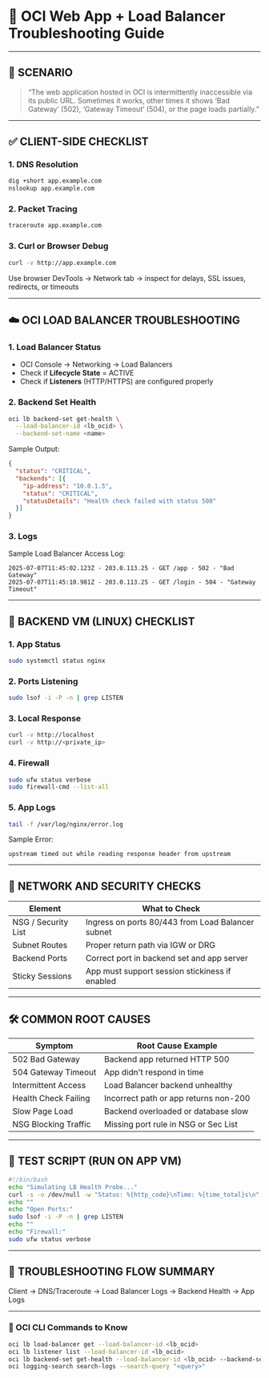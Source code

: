
# 🔧 OCI Web App + Load Balancer Troubleshooting Guide

---

## 🧩 SCENARIO

> “The web application hosted in OCI is intermittently inaccessible via its public URL. Sometimes it works, other times it shows ‘Bad Gateway’ (502), ‘Gateway Timeout’ (504), or the page loads partially.”

---

## ✅ CLIENT-SIDE CHECKLIST

### 1. DNS Resolution
```bash
dig +short app.example.com
nslookup app.example.com
```

### 2. Packet Tracing
```bash
traceroute app.example.com
```

### 3. Curl or Browser Debug
```bash
curl -v http://app.example.com
```

Use browser DevTools → Network tab → inspect for delays, SSL issues, redirects, or timeouts

---

## ☁️ OCI LOAD BALANCER TROUBLESHOOTING

### 1. Load Balancer Status
- OCI Console → Networking → Load Balancers
- Check if **Lifecycle State** = ACTIVE
- Check if **Listeners** (HTTP/HTTPS) are configured properly

### 2. Backend Set Health
```bash
oci lb backend-set get-health \
  --load-balancer-id <lb_ocid> \
  --backend-set-name <name>
```

Sample Output:
```json
{
  "status": "CRITICAL",
  "backends": [{
    "ip-address": "10.0.1.5",
    "status": "CRITICAL",
    "statusDetails": "Health check failed with status 500"
  }]
}
```

### 3. Logs

Sample Load Balancer Access Log:
```
2025-07-07T11:45:02.123Z - 203.0.113.25 - GET /app - 502 - "Bad Gateway"
2025-07-07T11:45:10.981Z - 203.0.113.25 - GET /login - 504 - "Gateway Timeout"
```

---

## 🐧 BACKEND VM (LINUX) CHECKLIST

### 1. App Status
```bash
sudo systemctl status nginx
```

### 2. Ports Listening
```bash
sudo lsof -i -P -n | grep LISTEN
```

### 3. Local Response
```bash
curl -v http://localhost
curl -v http://<private_ip>
```

### 4. Firewall
```bash
sudo ufw status verbose
sudo firewall-cmd --list-all
```

### 5. App Logs
```bash
tail -f /var/log/nginx/error.log
```

Sample Error:
```
upstream timed out while reading response header from upstream
```

---

## 🔐 NETWORK AND SECURITY CHECKS

| Element               | What to Check |
|-----------------------|----------------|
| NSG / Security List   | Ingress on ports 80/443 from Load Balancer subnet |
| Subnet Routes         | Proper return path via IGW or DRG |
| Backend Ports         | Correct port in backend set and app server |
| Sticky Sessions       | App must support session stickiness if enabled |

---

## 🛠️ COMMON ROOT CAUSES

| Symptom                 | Root Cause Example                       |
|-------------------------|------------------------------------------|
| 502 Bad Gateway         | Backend app returned HTTP 500            |
| 504 Gateway Timeout     | App didn't respond in time               |
| Intermittent Access     | Load Balancer backend unhealthy          |
| Health Check Failing    | Incorrect path or app returns non-200    |
| Slow Page Load          | Backend overloaded or database slow      |
| NSG Blocking Traffic    | Missing port rule in NSG or Sec List     |

---

## 🧪 TEST SCRIPT (RUN ON APP VM)

```bash
#!/bin/bash
echo "Simulating LB Health Probe..."
curl -s -o /dev/null -w "Status: %{http_code}\nTime: %{time_total}s\n" http://localhost/health
echo ""
echo "Open Ports:"
sudo lsof -i -P -n | grep LISTEN
echo ""
echo "Firewall:"
sudo ufw status verbose
```

---

## 📘 TROUBLESHOOTING FLOW SUMMARY

Client → DNS/Traceroute → Load Balancer Logs → Backend Health → App Logs

---

### 🔄 OCI CLI Commands to Know

```bash
oci lb load-balancer get --load-balancer-id <lb_ocid>
oci lb listener list --load-balancer-id <lb_ocid>
oci lb backend-set get-health --load-balancer-id <lb_ocid> --backend-set-name <name>
oci logging-search search-logs --search-query "<query>"
```
